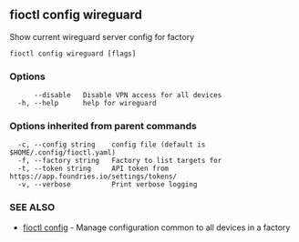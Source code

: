 ## fioctl config wireguard

Show current wireguard server config for factory

```
fioctl config wireguard [flags]
```

### Options

```
      --disable   Disable VPN access for all devices
  -h, --help      help for wireguard
```

### Options inherited from parent commands

```
  -c, --config string    config file (default is $HOME/.config/fioctl.yaml)
  -f, --factory string   Factory to list targets for
  -t, --token string     API token from https://app.foundries.io/settings/tokens/
  -v, --verbose          Print verbose logging
```

### SEE ALSO

* [fioctl config](fioctl_config.md)	 - Manage configuration common to all devices in a factory

